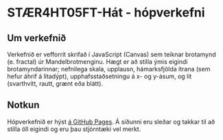 # STÆR4HT05FT-Hát - hópverkefni

## Um verkefnið

Verkefnið er vefforrit skrifað í JavaScript (Canvas) sem teiknar brotamynd (e. fractal) úr Mandelbrotmenginu. Hægt er að stilla ýmis eigindi brotamyndarinnar; nefnilega skala, upplausn, hámarksfjölda ítrana (sem hefur áhrif á litadýpt), upphafsstaðsetningu á x- og y-ásum, og lit (svarthvítt, rautt, grænt eða blátt).

## Notkun

Hópverkefnið er hýst [á GitHub Pages](https://haframjolk.github.io/staer4ht-hopverkefni/). Á síðunni eru sleðar og takkar til að stilla öll eigindi og eru þau stjórntæki vel merkt.
